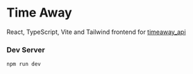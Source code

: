 # Time Away

React, TypeScript, Vite and Tailwind frontend for [timeaway_api](https://github.com/yatesj9/timeaway_api)

### Dev Server
```
npm run dev
```

